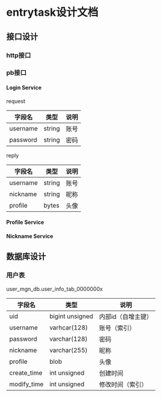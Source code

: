 # entrytask设计文档

## 接口设计

### http接口


### pb接口

#### Login Service

request

字段名 | 类型 | 说明
------|-----|----
username|string|账号
password|string|密码

reply

字段名 | 类型 | 说明
------|-----|----
username|string|账号
nickname|string|昵称
profile|bytes|头像

#### Profile Service

#### Nickname Service

## 数据库设计

### 用户表

user_mgn_db.user_info_tab_0000000x

字段名 | 类型 | 说明
------|-----|----
uid|bigint unsigned|内部id（自增主键）
username|varhcar(128)|账号（索引）
password|varchar(128)|密码
nickname|varchar(255)|昵称
profile|blob|头像
create_time|int unsigned|创建时间
modify_time|int unsigned|修改时间（索引）
